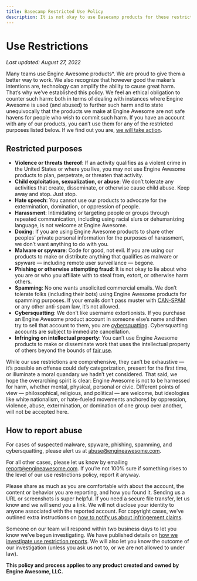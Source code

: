 ```yaml
---
title: Basecamp Restricted Use Policy
description: It is not okay to use Basecamp products for these restricted purposes.
---
```


# Use Restrictions

*Last updated: August 27, 2022*

Many teams use Engine Awesome products*. We are proud to give them a better way to work. We also recognize that however good the maker’s intentions are, technology can amplify the ability to cause great harm. That’s why we’ve established this policy. We feel an ethical obligation to counter such harm: both in terms of dealing with instances where Engine Awesome is used (and abused) to further such harm and to state unequivocally that the products we make at Engine Awesome are not safe havens for people who wish to commit such harm. If you have an account with any of our products, you can’t use them for any of the restricted purposes listed below. If we find out you are, [we will take action](https://engineawesome.com/about/policies/abuse/how-we-handle/).

## Restricted purposes

* **Violence or threats thereof**: If an activity qualifies as a violent crime in the United States or where you live, you may not use Engine Awesome products to plan, perpetrate, or threaten that activity.
* **Child exploitation, sexualization, or abuse**: We don’t tolerate any activities that create, disseminate, or otherwise cause child abuse. Keep away and stop. Just stop.
* **Hate speech**: You cannot use our products to advocate for the extermination, domination, or oppression of people.
* **Harassment**: Intimidating or targeting people or groups through repeated communication, including using racial slurs or dehumanizing language, is not welcome at Engine Awesome.
* **Doxing**: If you are using Engine Awesome products to share other peoples’ private personal information for the purposes of harassment, we don’t want anything to do with you.
* **Malware or spyware**: Code for good, not evil. If you are using our products to make or distribute anything that qualifies as malware or spyware — including remote user surveillance — begone.
* **Phishing or otherwise attempting fraud**: It is not okay to lie about who you are or who you affiliate with to steal from, extort, or otherwise harm others.
* **Spamming**: No one wants unsolicited commercial emails. We don’t tolerate folks (including their bots) using Engine Awesome products for spamming purposes. If your emails don’t pass muster with [CAN-SPAM](https://www.ftc.gov/tips-advice/business-center/guidance/can-spam-act-compliance-guide-business) or any other anti-spam law, it’s not allowed.
* **Cybersquatting**: We don’t like username extortionists. If you purchase an Engine Awesome product account in someone else’s name and then try to sell that account to them, you are [cybersquatting](https://www.law.cornell.edu/uscode/text/15/1125). Cybersquatting accounts are subject to immediate cancellation.
* **Infringing on intellectual property**: You can’t use Engine Awesome products to make or disseminate work that uses the intellectual property of others beyond the bounds of [fair use](https://www.copyright.gov/fair-use/more-info.html).

While our use restrictions are comprehensive, they can’t be exhaustive — it’s possible an offense could defy categorization, present for the first time, or illuminate a moral quandary we hadn’t yet considered. That said, we hope the overarching spirit is clear: Engine Awesome is not to be harnessed for harm, whether mental, physical, personal or civic. Different points of view — philosophical, religious, and political — are welcome, but ideologies like white nationalism, or hate-fueled movements anchored by oppression, violence, abuse, extermination, or domination of one group over another, will not be accepted here.

## How to report abuse

For cases of suspected malware, spyware, phishing, spamming, and cybersquatting, please alert us at [abuse@engineawesome.com](mailto:abuse@engineawesome.com).

For all other cases, please let us know by emailing [report@engineawesome.com](mailto:report@engineawesome.com). If you’re not 100% sure if something rises to the level of our use restrictions policy, report it anyway.

Please share as much as you are comfortable with about the account, the content or behavior you are reporting, and how you found it. Sending us a URL or screenshots is super helpful. If you need a secure file transfer, let us know and we will send you a link. We will not disclose your identity to anyone associated with the reported account. For copyright cases, we've outlined extra instructions on [how to notify us about infringement claims](../copyright/index.md).

Someone on our team will respond within two business days to let you know we’ve begun investigating. We have published details on [how we investigate use restriction reports](how-we-handle/index.md). We will also let you know the outcome of our investigation (unless you ask us not to, or we are not allowed to under law).

**This policy and process applies to any product created and owned by Engine Awesome, LLC.**
